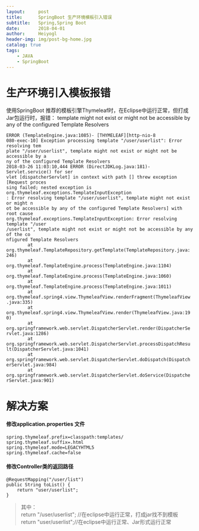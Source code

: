 ```yaml
---
layout:     post
title:      SpringBoot 生产环境模板引入错误
subtitle:   Spring,Spring Boot
date:       2018-04-01
author:     Heiyogl
header-img: img/post-bg-home.jpg
catalog: true
tags:
    - JAVA
    - SpringBoot
---
```



# 生产环境引入模板报错
使用SpringBoot 推荐的模板引擎Thymeleaf时，在Eclipse中运行正常，但打成Jar包运行时，报错：
template might not exist or might not be accessible by any of the configured Template Resolvers

```
ERROR (TemplateEngine.java:1085)- [THYMELEAF][http-nio-8
080-exec-10] Exception processing template "/user/userlist": Error resolving tem
plate "/user/userlist", template might not exist or might not be accessible by a
ny of the configured Template Resolvers
2018-03-26 11:03:10,444 ERROR (DirectJDKLog.java:181)- Servlet.service() for ser
vlet [dispatcherServlet] in context with path [] threw exception [Request proces
sing failed; nested exception is org.thymeleaf.exceptions.TemplateInputException
: Error resolving template "/user/userlist", template might not exist or might n
ot be accessible by any of the configured Template Resolvers] with root cause
org.thymeleaf.exceptions.TemplateInputException: Error resolving template "/user
/userlist", template might not exist or might not be accessible by any of the co
nfigured Template Resolvers
        at org.thymeleaf.TemplateRepository.getTemplate(TemplateRepository.java:
246)
        at org.thymeleaf.TemplateEngine.process(TemplateEngine.java:1104)
        at org.thymeleaf.TemplateEngine.process(TemplateEngine.java:1060)
        at org.thymeleaf.TemplateEngine.process(TemplateEngine.java:1011)
        at org.thymeleaf.spring4.view.ThymeleafView.renderFragment(ThymeleafView
.java:335)
        at org.thymeleaf.spring4.view.ThymeleafView.render(ThymeleafView.java:19
0)
        at org.springframework.web.servlet.DispatcherServlet.render(DispatcherSe
rvlet.java:1286)
        at org.springframework.web.servlet.DispatcherServlet.processDispatchResu
lt(DispatcherServlet.java:1041)
        at org.springframework.web.servlet.DispatcherServlet.doDispatch(Dispatch
erServlet.java:984)
        at org.springframework.web.servlet.DispatcherServlet.doService(Dispatche
rServlet.java:901)

```



# 解决方案
#### 修改application.properties 文件
```
spring.thymeleaf.prefix=classpath:templates/
spring.thymeleaf.suffix=.html
spring.thymeleaf.mode=LEGACYHTML5
spring.thymeleaf.cache=false
```

#### 修改Controller类的返回路径
```
@RequestMapping("/user/list")
public String toList() {
    return "user/userlist";
}
```
> 其中：  
> return "/user/userlist"; //在eclipse中运行正常，打成jar找不到模板  
> return "user/userlist";//在eclipse中运行正常、Jar形式运行正常
